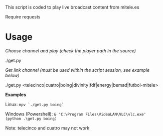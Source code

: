 This script is coded to play live broadcast content from mitele.es

Require requests

# Usage

_Choose channel and play (check the player path in the source)_

./get.py

_Get link channel (must be used within the script session, see example below)_

./get.py <telecinco|cuatro|boing|divinity|fdf|energy|bemad|futbol-mitele>

__Examples__

Linux: ``mpv `./get.py boing` ``

Windows (Powershell): `& 'C:\Program Files\VideoLAN\VLC\vlc.exe' (python .\get.py boing)`

Note: telecinco and cuatro may not work
